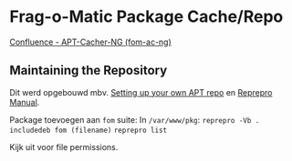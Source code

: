 Frag-o-Matic Package Cache/Repo
===============================
[Confluence - APT-Cacher-NG (fom-ac-ng)](http://confluence.fom.be/pages/viewpage.action?pageId=26510539)

Maintaining the Repository
--------------------------
Dit werd opgebouwd mbv. [Setting up your own APT repo](https://www.debian-administration.org/article/286/Setting_up_your_own_APT_repository_with_upload_support) en [Reprepro Manual](http://mirrorer.alioth.debian.org/reprepro.1.html).

Package toevoegen aan `fom` suite:
In `/var/www/pkg`: `reprepro -Vb . includedeb fom (filename)`
`reprepro list`

Kijk uit voor file permissions.
